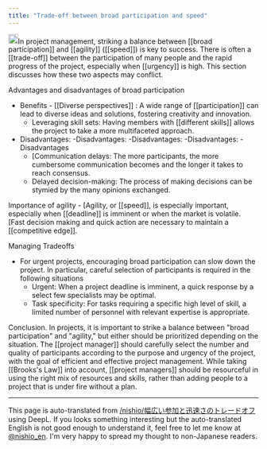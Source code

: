 ```yaml
---
title: "Trade-off between broad participation and speed"
---
```


<img src='https://scrapbox.io/api/pages/nishio-en/gpt/icon' alt='gpt.icon' height="19.5"/>In project management, striking a balance between [[broad participation]] and [[agility]] ([[speed]]) is key to success. There is often a [[trade-off]] between the participation of many people and the rapid progress of the project, especially when [[urgency]] is high. This section discusses how these two aspects may conflict.

Advantages and disadvantages of broad participation
- Benefits
        - [[Diverse perspectives]] : A wide range of [[participation]] can lead to diverse ideas and solutions, fostering creativity and innovation.
    - Leveraging skill sets: Having members with [[different skills]] allows the project to take a more multifaceted approach.
- Disadvantages: -Disadvantages: -Disadvantages: -Disadvantages: -Disadvantages
    - [Communication delays: The more participants, the more cumbersome communication becomes and the longer it takes to reach consensus.
    - Delayed decision-making: The process of making decisions can be stymied by the many opinions exchanged.

Importance of agility
    - [Agility, or [[speed]], is especially important, especially when [[deadline]] is imminent or when the market is volatile. [Fast decision making and quick action are necessary to maintain a [[competitive edge]].

Managing Tradeoffs
- For urgent projects, encouraging broad participation can slow down the project. In particular, careful selection of participants is required in the following situations
    - Urgent: When a project deadline is imminent, a quick response by a select few specialists may be optimal.
    - Task specificity: For tasks requiring a specific high level of skill, a limited number of personnel with relevant expertise is appropriate.

Conclusion.
In projects, it is important to strike a balance between "broad participation" and "agility," but either should be prioritized depending on the situation. The [[project manager]] should carefully select the number and quality of participants according to the purpose and urgency of the project, with the goal of efficient and effective project management. While taking [[Brooks's Law]] into account, [[project managers]] should be resourceful in using the right mix of resources and skills, rather than adding people to a project that is under fire without a plan.

---
This page is auto-translated from [/nishio/幅広い参加と迅速さのトレードオフ](https://scrapbox.io/nishio/幅広い参加と迅速さのトレードオフ) using DeepL. If you looks something interesting but the auto-translated English is not good enough to understand it, feel free to let me know at [@nishio_en](https://twitter.com/nishio_en). I'm very happy to spread my thought to non-Japanese readers.